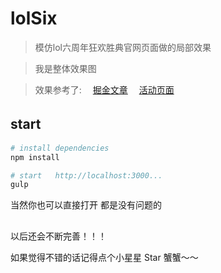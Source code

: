 # lolSix

> 模仿lol六周年狂欢胜典官网页面做的局部效果

> 我是整体效果图

> 效果参考了:　
[掘金文章](https://juejin.im/entry/59ad11f3f265da247158203d)　
[活动页面](http://lol.qq.com/act/a20170810sixyears/index.html?ADTAG=lolweb.index) 

## start　

``` bash
# install dependencies
npm install

# start   http://localhost:3000...
gulp

```
当然你也可以直接打开 都是没有问题的

##

以后还会不断完善！！！

如果觉得不错的话记得点个小星星 Star 蟹蟹～～
